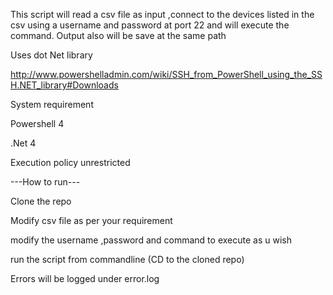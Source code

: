This script will read a csv file as input ,connect to the devices listed in the csv using a username and password at port 22 and will execute the command. Output also will be save at the same path

Uses dot Net library

http://www.powershelladmin.com/wiki/SSH_from_PowerShell_using_the_SSH.NET_library#Downloads

System requirement

Powershell 4

.Net 4

Execution policy unrestricted

---How to run---

Clone the repo

Modify csv file as per your requirement

modify the username ,password and command to execute as u wish

run the script from commandline (CD to the cloned repo)

Errors will be logged under error.log



